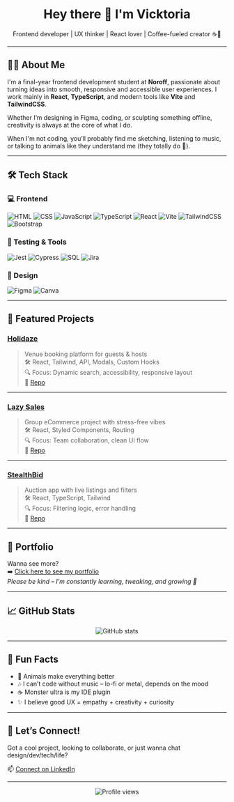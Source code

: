 

<h1 align="center">Hey there 👋 I'm Vicktoria</h1>
<p align="center">Frontend developer | UX thinker | React lover | Coffee-fueled creator ☕️🎨</p>

---

## 👩‍💻 About Me

I'm a final-year frontend development student at **Noroff**, passionate about turning ideas into smooth, responsive and accessible user experiences. I work mainly in **React**, **TypeScript**, and modern tools like **Vite** and **TailwindCSS**.  

Whether I’m designing in Figma, coding, or sculpting something offline, creativity is always at the core of what I do.  

When I'm not coding, you’ll probably find me sketching, listening to music, or talking to animals like they understand me (they totally do 🐾).

---

## 🛠️ Tech Stack

### 💻 Frontend
![HTML](https://img.shields.io/badge/HTML5-E34F26?logo=html5&logoColor=white&style=flat)
![CSS](https://img.shields.io/badge/CSS3-1572B6?logo=css3&logoColor=white&style=flat)
![JavaScript](https://img.shields.io/badge/JavaScript-F7DF1E?logo=javascript&logoColor=black&style=flat)
![TypeScript](https://img.shields.io/badge/TypeScript-3178C6?logo=typescript&logoColor=white&style=flat)
![React](https://img.shields.io/badge/React-61DAFB?logo=react&logoColor=black&style=flat)
![Vite](https://img.shields.io/badge/Vite-646CFF?logo=vite&logoColor=white&style=flat)
![TailwindCSS](https://img.shields.io/badge/Tailwind-38B2AC?logo=tailwindcss&logoColor=white&style=flat)
![Bootstrap](https://img.shields.io/badge/Bootstrap-7952B3?logo=bootstrap&logoColor=white&style=flat)

### 🧪 Testing & Tools
![Jest](https://img.shields.io/badge/Jest-C21325?logo=jest&logoColor=white&style=flat)
![Cypress](https://img.shields.io/badge/Cypress-17202C?logo=cypress&logoColor=white&style=flat)
![SQL](https://img.shields.io/badge/SQL-4479A1?logo=postgresql&logoColor=white&style=flat)
![Jira](https://img.shields.io/badge/Jira-0052CC?logo=jira&logoColor=white&style=flat)

### 🎨 Design
![Figma](https://img.shields.io/badge/Figma-F24E1E?logo=figma&logoColor=white&style=flat)
![Canva](https://img.shields.io/badge/Canva-00C4CC?logo=canva&logoColor=white&style=flat)

---

## 🌟 Featured Projects

### [Holidaze](https://holidaze-mode.netlify.app/)
> Venue booking platform for guests & hosts  
🛠️ React, Tailwind, API, Modals, Custom Hooks  
🔍 Focus: Dynamic search, accessibility, responsive layout  
🔗 [Repo](https://github.com/Vickabu/holidaze-pe2)

---

### [Lazy Sales](https://lazysales.netlify.app/)
> Group eCommerce project with stress-free vibes  
🛠️ React, Styled Components, Routing  
🔍 Focus: Team collaboration, clean UI flow  
🔗 [Repo](https://github.com/Vickabu/ca-js-frameworks)

---

### [StealthBid](https://stealth-bid.netlify.app/)
> Auction app with live listings and filters  
🛠️ React, TypeScript, Tailwind  
🔍 Focus: Filtering logic, error handling  
🔗 [Repo](https://github.com/Vickabu/StealthBid)

---

## 🎨 Portfolio

Wanna see more?  
➡️ [Click here to see my portfolio](https://vickabu.netlify.app/)  
*Please be kind – I’m constantly learning, tweaking, and growing 💛*

---

## 📈 GitHub Stats

<p align="center">
  <img src="https://github-readme-stats.vercel.app/api?username=Vickabu&show_icons=true&theme=radical" alt="GitHub stats" />
</p>

---

## 🎉 Fun Facts

- 🐾 Animals make everything better  
- 🎶 I can’t code without music – lo-fi or metal, depends on the mood  
- ☕ Monster ultra is my IDE plugin  
- ✨ I believe good UX = empathy + creativity + curiosity

---

## 🤝 Let’s Connect!

Got a cool project, looking to collaborate, or just wanna chat design/dev/tech/life?

📫 [Connect on LinkedIn](https://www.linkedin.com/in/vicktoria-alexandra-bure-a98b1815a/)

---

<p align="center">
  <img src="https://komarev.com/ghpvc/?username=Vickabu&style=flat-square&color=9F7AEA" alt="Profile views" />
</p>


<!--
**Vickabu/vickabu** is a ✨ _special_ ✨ repository because its `README.md` (this file) appears on your GitHub profile.

Here are some ideas to get you started:

- 🔭 I’m currently working on ...
- 🌱 I’m currently learning ...
- 👯 I’m looking to collaborate on ...
- 🤔 I’m looking for help with ...
- 💬 Ask me about ...
- 📫 How to reach me: ...
- 😄 Pronouns: ...
- ⚡ Fun fact: ...
-->
